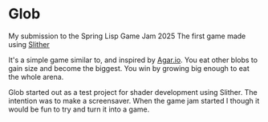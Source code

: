 # Glob

My submission to the Spring Lisp Game Jam 2025
The first game made using [Slither](https://github.com/fuglesteg/slither)

It's a simple game similar to, and inspired by [Agar.io](https://agar.io). You eat other blobs to
gain size and become the biggest. You win by growing big enough to eat the whole
arena.

Glob started out as a test project for shader development using Slither. The intention was to make a screensaver. When the game jam started I though it would be fun to try and turn it into a game.